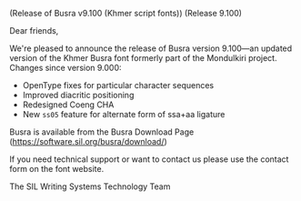 (Release of Busra v9.100 (Khmer script fonts))
(Release 9.100)

Dear friends,

We're pleased to announce the release of Busra version 9.100—an updated version of the Khmer Busra font formerly part of the Mondulkiri project. Changes since version 9.000:

- OpenType fixes for particular character sequences
- Improved diacritic positioning
- Redesigned Coeng CHA
- New `ss05` feature for alternate form of ssa+aa ligature

Busra is available from the Busra Download Page  (https://software.sil.org/busra/download/)

If you need technical support or want to contact us please use the contact form on the font website.

The SIL Writing Systems Technology Team
